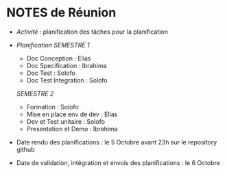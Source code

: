 # NOTES de Réunion

+ _Activité_ : planification des tâches pour la planification
+ *Planification*
  _SEMESTRE 1_
    - Doc Conception : Elias
    - Doc Specification : Ibrahima
    - Doc Test : Solofo
    - Doc Test Integration : Solofo

  _SEMESTRE 2_
    - Formation : Solofo
    - Mise en place env de dev : Elias
    - Dev et Test unitaire : Solofo
    - Presentation et Demo : Ibrahima


+ Date rendu des planifications : le 5 Octobre avant 23h sur le repository github
+ Date de validation, intégration et envois des planifications : le 6 Octobre  
